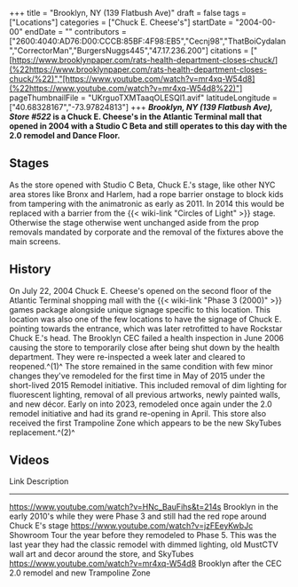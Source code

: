 +++
title = "Brooklyn, NY (139 Flatbush Ave)"
draft = false
tags = ["Locations"]
categories = ["Chuck E. Cheese's"]
startDate = "2004-00-00"
endDate = ""
contributors = ["2600:4040:AD76:D00:CCCB:85BF:4F98:EB5","Cecnj98","ThatBoiCydalan","CorrectorMan","BurgersNuggs445","47.17.236.200"]
citations = ["[https://www.brooklynpaper.com/rats-health-department-closes-chuck/](%22https://www.brooklynpaper.com/rats-health-department-closes-chuck/%22)","[https://www.youtube.com/watch?v=mr4xq-W54d8](%22https://www.youtube.com/watch?v=mr4xq-W54d8%22)"]
pageThumbnailFile = "UKrguoTXMTaaqOLESQl1.avif"
latitudeLongitude = ["40.68328167","-73.97824813"]
+++
***Brooklyn, NY (139 Flatbush Ave), Store #522* is a Chuck E. Cheese's in the Atlantic Terminal mall that opened in 2004 with a Studio C Beta and still operates to this day with the 2.0 remodel and Dance Floor.**

## Stages

As the store opened with Studio C Beta, Chuck E.'s stage, like other NYC area stores like Bronx and Harlem, had a rope barrier onstage to block kids from tampering with the animatronic as early as 2011. In 2014 this would be replaced with a barrier from the {{< wiki-link "Circles of Light" >}} stage. Otherwise the stage otherwise went unchanged aside from the prop removals mandated by corporate and the removal of the fixtures above the main screens.

## History

On July 22, 2004 Chuck E. Cheese's opened on the second floor of the Atlantic Terminal shopping mall with the {{< wiki-link "Phase 3 (2000)" >}} games package alongside unique signage specific to this location.
This location was also one of the few locations to have the signage of Chuck E. pointing towards the entrance, which was later retrofitted to have Rockstar Chuck E.'s head.
The Brooklyn CEC failed a health inspection in June 2006 causing the store to temporarily close after being shut down by the health department. They were re-inspected a week later and cleared to reopened.^(1)^ The store remained in the same condition with few minor changes they've remodeled for the first time in May of 2015 under the short-lived 2015 Remodel initiative. This included removal of dim lighting for fluorescent lighting, removal of all previous artworks, newly painted walls, and new décor.
Early on into 2023, remodeled once again under the 2.0 remodel initiative and had its grand re-opening in April. This store also received the first Trampoline Zone which appears to be the new SkyTubes replacement.^(2)^

## Videos

  Link                                                 Description
  ---------------------------------------------------- --------------------------------------------------------------------------------------------------------------------------------------------------------------------------------------------------
  https://www.youtube.com/watch?v=HNc_BauFihs&t=214s   Brooklyn in the early 2010's while they were Phase 3 and still had the red rope around Chuck E's stage
  https://www.youtube.com/watch?v=jzFEeyKwbJc          Showroom Tour the year before they remodeled to Phase 5. This was the last year they had the classic remodel with dimmed lighting, old MustCTV wall art and decor around the store, and SkyTubes
  https://www.youtube.com/watch?v=mr4xq-W54d8          Brooklyn after the CEC 2.0 remodel and new Trampoline Zone

